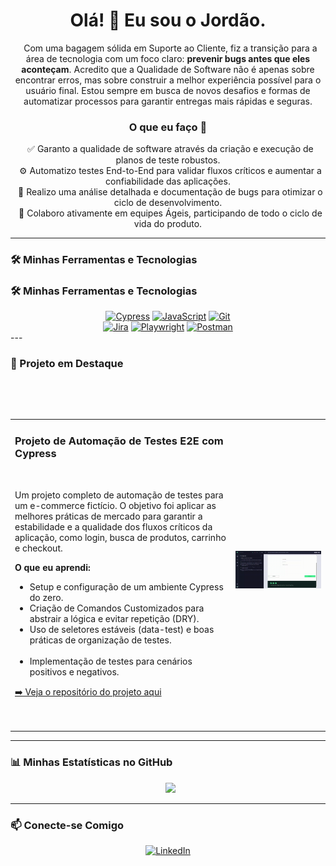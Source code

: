 <h1 align="center">Olá! 👋 Eu sou o Jordão.</h1>

<p align="center">
  Com uma bagagem sólida em Suporte ao Cliente, fiz a transição para a área de tecnologia com um foco claro: <strong>prevenir bugs antes que eles aconteçam</strong>. Acredito que a Qualidade de Software não é apenas sobre encontrar erros, mas sobre construir a melhor experiência possível para o usuário final. Estou sempre em busca de novos desafios e formas de automatizar processos para garantir entregas mais rápidas e seguras.
</p>

<h3 align="center">O que eu faço 🚀</h3>

<p align="center">
  ✅ Garanto a qualidade de software através da criação e execução de planos de teste robustos.<br>
  ⚙️ Automatizo testes End-to-End para validar fluxos críticos e aumentar a confiabilidade das aplicações.<br>
  🐞 Realizo uma análise detalhada e documentação de bugs para otimizar o ciclo de desenvolvimento.<br>
  🤝 Colaboro ativamente em equipes Ágeis, participando de todo o ciclo de vida do produto.
</p>

---

### 🛠️ Minhas Ferramentas e Tecnologias

### 🛠️ Minhas Ferramentas e Tecnologias

<div align="center">
  <a href="https://www.cypress.io" target="_blank"><img src="https://img.shields.io/badge/Cypress-69D3A7?style=for-the-badge&logo=cypress&logoColor=white" alt="Cypress"/></a>
  <a href="https://developer.mozilla.org/en-US/docs/Web/JavaScript" target="_blank"><img src="https://img.shields.io/badge/JavaScript-F7DF1E?style=for-the-badge&logo=javascript&logoColor=black" alt="JavaScript"/></a>
  <a href="https://git-scm.com/" target="_blank"><img src="https://img.shields.io/badge/Git-F05032?style=for-the-badge&logo=git&logoColor=white" alt="Git"/></a>
  <br>
  <a href="https://www.atlassian.com/software/jira" target="_blank"><img src="https://img.shields.io/badge/Jira-0052CC?style=for-the-badge&logo=jira&logoColor=white" alt="Jira"/></a>
  <a href="https://playwright.dev/" target="_blank"><img src="https://img.shields.io/badge/Playwright-2EAD33?style=for-the-badge&logo=playwright&logoColor=white" alt="Playwright"/></a>
  <a href="https://www.postman.com/" target="_blank"><img src="https://img.shields.io/badge/Postman-FF6C37?style=for-the-badge&logo=postman&logoColor=white" alt="Postman"/></a>
</div>
---

### 🌟 Projeto em Destaque
<table width="100%">
  <tr>
    <td width="70%">
      <h3>Projeto de Automação de Testes E2E com Cypress</h3>
      <p>Um projeto completo de automação de testes para um e-commerce fictício. O objetivo foi aplicar as melhores práticas de mercado para garantir a estabilidade e a qualidade dos fluxos críticos da aplicação, como login, busca de produtos, carrinho e checkout.</p>
      <p><strong>O que eu aprendi:</strong></p>
      <ul>
        <li>Setup e configuração de um ambiente Cypress do zero.</li>
        <li>Criação de Comandos Customizados para abstrair a lógica e evitar repetição (DRY).</li>
        <li>Uso de seletores estáveis (data-test) e boas práticas de organização de testes.</li>
        <li>Implementação de testes para cenários positivos e negativos.</li>
      </ul>
      <a href="https://github.com/jordaoaq/test-automation-cypress-saucedemo">➡️ Veja o repositório do projeto aqui</a>

    </td>

    <td width="30%">

      <img src="https://raw.githubusercontent.com/jordaoaq/jordaoaq/refs/heads/main/assets/1755240322738.gif" alt="GIF do projeto" />

    </td>

  </tr>

</table>

---

### 📊 Minhas Estatísticas no GitHub
<p align="center">
  <img height="180em" src="https://github-readme-stats.vercel.app/api/top-langs/?username=jordaoaq&layout=compact&langs_count=7&theme=dracula"/>
</p>

---

### 📫 Conecte-se Comigo
<p align="center">
  <a href="https://www.linkedin.com/in/jordaoaq/" target="_blank"><img src="https://img.shields.io/badge/LinkedIn-0077B5?style=for-the-badge&logo=linkedin&logoColor=white" alt="LinkedIn"></a>
</p>
